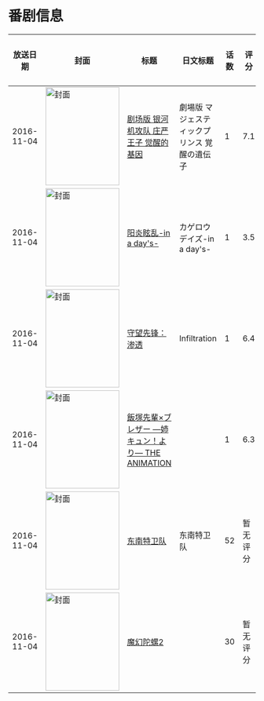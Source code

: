 # 番剧信息

|放送日期|封面|标题|日文标题|话数|评分|评分人数|
|---|---|---|---|---|---|---|
|2016-11-04|<img src="//lain.bgm.tv/pic/cover/c/eb/44/175527_rghyw.jpg" alt="封面" style="width:150px;height:200px;object-fit:cover;">|[剧场版 银河机攻队 庄严王子 觉醒的基因](https://bangumi.tv/subject/175527)|劇場版 マジェスティックプリンス 覚醒の遺伝子|1|7.1|191人评分|
|2016-11-04|<img src="//lain.bgm.tv/pic/cover/c/05/1e/180173_IxNSK.jpg" alt="封面" style="width:150px;height:200px;object-fit:cover;">|[阳炎眩乱-in a day's-](https://bangumi.tv/subject/180173)|カゲロウデイズ-in a day's-|1|3.5|103人评分|
|2016-11-04|<img src="//lain.bgm.tv/pic/cover/c/46/b0/197136_47aYF.jpg" alt="封面" style="width:150px;height:200px;object-fit:cover;">|[守望先锋：渗透](https://bangumi.tv/subject/197136)|Infiltration|1|6.4|192人评分|
|2016-11-04|<img src="/img/no_icon_subject.png" alt="封面" style="width:150px;height:200px;object-fit:cover;">|[飯塚先輩×ブレザー ―姉キュン！より― THE ANIMATION](https://bangumi.tv/subject/197428)||1|6.3|369人评分|
|2016-11-04|<img src="//lain.bgm.tv/pic/cover/c/db/cb/228782_2TBSO.jpg" alt="封面" style="width:150px;height:200px;object-fit:cover;">|[东南特卫队](https://bangumi.tv/subject/228782)|东南特卫队|52|暂无评分|少于10人评分|
|2016-11-04|<img src="//lain.bgm.tv/pic/cover/c/24/d4/499359_7BQKF.jpg" alt="封面" style="width:150px;height:200px;object-fit:cover;">|[魔幻陀螺2](https://bangumi.tv/subject/499359)||30|暂无评分|少于10人评分|
